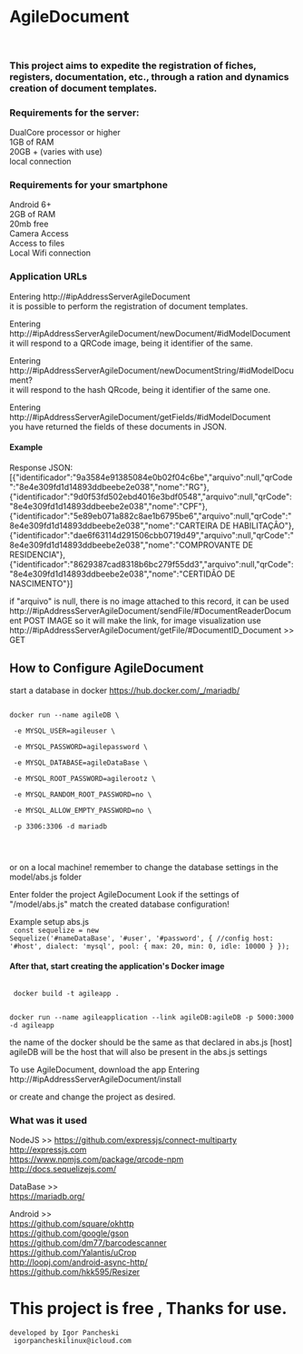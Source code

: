 <h1>AgileDocument</h1>
<br>
<h3>This project aims to expedite the registration of fiches, registers, documentation, etc., through a ration and dynamics
creation of document templates.</h3>
 
 <h3>Requirements for the server:</h3>
 
DualCore processor or higher <br>
1GB of RAM <br>
20GB + (varies with use) <br>
local connection <br>
 
<h3>Requirements for your smartphone</h3>
 
Android 6+ <br>
2GB of RAM <br>
20mb free <br>
Camera Access <br>
Access to files <br>
Local Wifi connection <br>

<h3>Application URLs</h3>
 
 Entering http://#ipAddressServerAgileDocument <br>
 it is possible to perform the registration of document templates.
 
 Entering http://#ipAddressServerAgileDocument/newDocument/#idModelDocument <br>
 it will respond to a QRCode image, being it identifier of the same.
 
 Entering http://#ipAddressServerAgileDocument/newDocumentString/#idModelDocument? <br>
 it will respond to the hash QRcode, being it identifier of the same one.
 
 Entering http://#ipAddressServerAgileDocument/getFields/#idModelDocument <br>
 you have returned the fields of these documents in JSON.
 
<h4>Example</h4>

Response JSON: 
[{"identificador":"9a3584e91385084e0b02f04c6be","arquivo":null,"qrCode":"8e4e309fd1d14893ddbeebe2e038","nome":"RG"},
{"identificador":"9d0f53fd502ebd4016e3bdf0548","arquivo":null,"qrCode":"8e4e309fd1d14893ddbeebe2e038","nome":"CPF"},
{"identificador":"5e89eb071a882c8ae1b6795be6","arquivo":null,"qrCode":"8e4e309fd1d14893ddbeebe2e038","nome":"CARTEIRA DE HABILITAÇÂO"},
{"identificador":"dae6f63114d291506cbb0719d49","arquivo":null,"qrCode":"8e4e309fd1d14893ddbeebe2e038","nome":"COMPROVANTE DE RESIDENCIA"},
{"identificador":"8629387cad8318b6bc279f55dd3","arquivo":null,"qrCode":"8e4e309fd1d14893ddbeebe2e038","nome":"CERTIDÂO DE NASCIMENTO"}]
 
 if "arquivo" is null, there is no image attached to this record, it can be used
http://#ipAddressServerAgileDocument/sendFile/#DocumentReaderDocument POST IMAGE
so it will make the link, for image visualization use http://#ipAddressServerAgileDocument/getFile/#DocumentID_Document >> GET


<h2>How to Configure AgileDocument</h2>

start a database in docker
https://hub.docker.com/_/mariadb/

<code>
docker run --name agileDB \ <br>
 -e MYSQL_USER=agileuser \ <br>
 -e MYSQL_PASSWORD=agilepassword \ <br>
 -e MYSQL_DATABASE=agileDataBase \ <br>
 -e MYSQL_ROOT_PASSWORD=agilerootz \ <br>
 -e MYSQL_RANDOM_ROOT_PASSWORD=no \ <br>
 -e MYSQL_ALLOW_EMPTY_PASSWORD=no \ <br>
 -p 3306:3306 -d mariadb <br>
 
 </code>
 
  or on a local machine! remember to change the database settings in the model/abs.js folder
  
 
 Enter folder the project AgileDocument 
 Look if the settings of "/model/abs.js" match the created database configuration!
 
 Example setup abs.js <br>
 <code>
const sequelize = new Sequelize('#nameDataBase', '#user', '#password', {	//config
    host: '#host',
    dialect: 'mysql',
    pool: {
        max: 20,
        min: 0,
        idle: 10000
    }
});
</code>

<h4>After that, start creating the application's Docker image</h4>
 <code>
 docker build -t agileapp .
 </code>
<br>
 <code>
docker run --name agileapplication --link agileDB:agileDB -p 5000:3000 -d agileapp
</code>

the name of the docker should be the same as that declared in abs.js [host] <br>
agileDB will be the host that will also be present in the abs.js settings


To use AgileDocument, download the app
Entering http://#ipAddressServerAgileDocument/install

 or create and change the project as desired.

<h3>What was it used</h3>

NodeJS >>
https://github.com/expressjs/connect-multiparty <br>
http://expressjs.com <br>
https://www.npmjs.com/package/qrcode-npm <br>
http://docs.sequelizejs.com/ <br>
 
 DataBase >> <br>
 https://mariadb.org/ <br>
 
Android >> <br>
 https://github.com/square/okhttp <br>
 https://github.com/google/gson <br>
 https://github.com/dm77/barcodescanner <br>
 https://github.com/Yalantis/uCrop <br>
 http://loopj.com/android-async-http/ <br>
 https://github.com/hkk595/Resizer <br>

 
 <h1>This project is free , Thanks for use.</h1>
 <code>developed by Igor Pancheski <br> igorpancheskilinux@icloud.com </code>